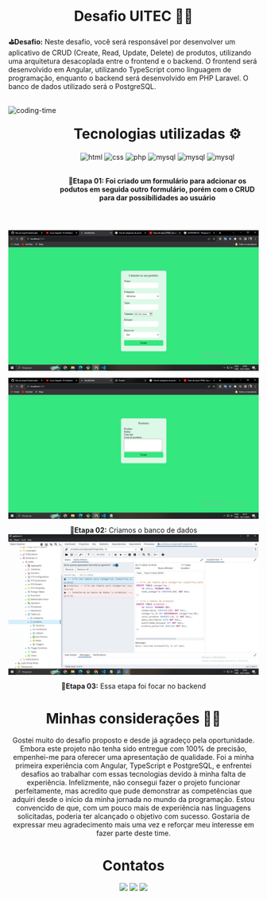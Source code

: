 <h1 align="center"> Desafio UITEC 👨‍💻 </h1>

**⛳Desafio:** Neste desafio, você será responsável por desenvolver um aplicativo de CRUD (Create,
Read, Update, Delete) de produtos, utilizando uma arquitetura desacoplada entre o
frontend e o backend. O frontend será desenvolvido em Angular, utilizando TypeScript
como linguagem de programação, enquanto o backend será desenvolvido em PHP
Laravel. O banco de dados utilizado será o PostgreSQL.

<div  align="center"> 
  <div style="display: inline_block"><br>
    <img align="left" height="250" alt="coding-time" src="code.gif">
    <h1 align="center"> Tecnologias utilizadas ⚙️   </h1>
    <img align="center" width="50" alt="html"  src="https://cdn.jsdelivr.net/gh/devicons/devicon/icons/html5/html5-original.svg">
    <img align="center" width="50" alt="css" src="https://cdn.jsdelivr.net/gh/devicons/devicon/icons/css3/css3-original.svg">
    <img align="center" width="50" alt="php" src="https://cdn.jsdelivr.net/gh/devicons/devicon/icons/php/php-original.svg">
    <img align="center" width="50" alt="mysql" src="https://cdn.jsdelivr.net/gh/devicons/devicon/icons/angularjs/angularjs-original.svg">  
   <img align="center" width="50" alt="mysql" src="https://cdn.jsdelivr.net/gh/devicons/devicon/icons/typescript/typescript-original.svg">    
   <img align="center" width="50" alt="mysql" src="https://cdn.jsdelivr.net/gh/devicons/devicon/icons/postgresql/postgresql-original-wordmark.svg">    
</div> 
 
<br>

**📌Etapa 01: Foi criado um formulário para adcionar os podutos em seguida outro formulário, porém com o CRUD para dar possibilidades ao usuário** <br>
<img align="center" width="900"  alt="Login"  src="https://github.com/brenno-0923/Desafio-projeto-UItec/blob/main/frontend/home.png?raw=true"> <p>
<img align="center" width="900"  alt="Login"  src="https://github.com/brenno-0923/Desafio-projeto-UItec/blob/main/frontend/pglist.html.png?raw=true"> <p>

**📌Etapa 02:** Criamos o banco de dados
<img align="center" width="900"  alt="Login"  src="https://github.com/brenno-0923/Desafio-projeto-UItec/blob/main/db/banco.png?raw=true"> <p>


**📌Etapa 03:** Essa etapa foi focar no backend

 <h1 align="center"> Minhas considerações  👨‍🏫  </h1>
Gostei muito do desafio proposto e desde já agradeço pela oportunidade. Embora este projeto não tenha sido entregue com 100% de precisão, empenhei-me para oferecer uma apresentação de qualidade. Foi a minha primeira experiência com Angular, TypeScript e PostgreSQL, e enfrentei desafios ao trabalhar com essas tecnologias devido à minha falta de experiência. Infelizmente, não consegui fazer o projeto funcionar perfeitamente, mas acredito que pude demonstrar as competências que adquiri desde o início da minha jornada no mundo da programação. Estou convencido de que, com um pouco mais de experiência nas linguagens solicitadas, poderia ter alcançado o objetivo com sucesso. Gostaria de expressar meu agradecimento mais uma vez e reforçar meu interesse em fazer parte deste time.



  <h1 align="center"> Contatos </h1>
  <a href="https://www.instagram.com/brennoproject/" target="_blank"><img src="https://img.shields.io/badge/-Instagram-%23E4405F?style=for-the-badge&logo=instagram&logoColor=white" target="_blank"></a>
  <a href = "mailto:brennoricardo62@gmail.com"><img src="https://img.shields.io/badge/-Gmail-%23333?style=for-the-badge&logo=gmail&logoColor=white" target="_blank"></a>
 <a href="https://www.linkedin.com/in/brenno-ricardo-9ab051219/" target="_blank"><img src="https://img.shields.io/badge/-LinkedIn-%230077B5?style=for-the-badge&logo=linkedin&logoColor=white" target="_blank"></a> 


